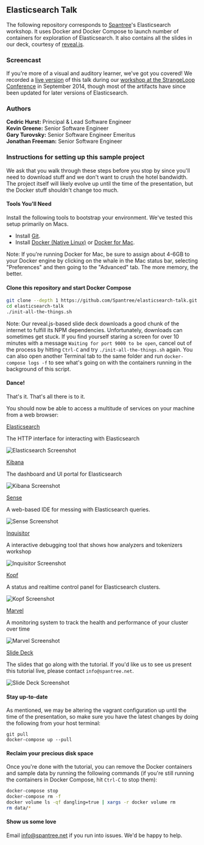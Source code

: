 ## Elasticsearch Talk

The following repository corresponds to [Spantree](http://www.spantree.net)'s Elasticsearch workshop. It uses Docker and Docker Compose to launch number of containers for exploration of Elasticsearch. It also contains all the slides in our deck, courtesy of [reveal.js](https://github.com/hakimel/reveal.js/).

### Screencast

If you're more of a visual and auditory learner, we've got you covered! We recorded a [live version](http://bit.ly/strangeloop-elasticsearch) of this talk during our [workshop at the StrangeLoop Conference](https://thestrangeloop.com/sessions/getting-started-with-elasticsearch) in September 2014, though most of the artifacts have since been updated for later versions of Elasticsearch.

### Authors

**Cedric Hurst:** Principal &amp; Lead Software Engineer<br/>
**Kevin Greene:** Senior Software Engineer<br/>
**Gary Turovsky:** Senior Software Engineer Emeritus<br/>
**Jonathan Freeman:** Senior Software Engineer<br/>

### Instructions for setting up this sample project

We ask that you walk through these steps before you stop by since you'll need to download stuff
and we don't want to crush the hotel bandwidth.  The project itself will likely evolve up until
the time of the presentation, but the Docker stuff shouldn't change too much.

#### Tools You'll Need

Install the following tools to bootstrap your environment. We've tested this setup primarily on Macs.

* Install [Git](https://help.github.com/articles/set-up-git).
* Install [Docker (Native Linux)](https://docs.docker.com/engine/installation/) or [Docker for Mac](https://docs.docker.com/docker-for-mac/).

Note: If you're running Docker for Mac, be sure to assign about 4-6GB to your
Docker engine by clicking on the whale in the Mac status bar, selecting
"Preferences" and then going to the "Advanced" tab. The more memory, the better.

#### Clone this repository and start Docker Compose

```bash
git clone --depth 1 https://github.com/Spantree/elasticsearch-talk.git
cd elasticsearch-talk
./init-all-the-things.sh
```

Note: Our reveal.js-based slide deck downloads a good chunk of the internet to fulfill its NPM dependencies. Unfortunately, downloads can sometimes get stuck. If you find yourself staring a screen for over 10 minutes with a message `Waiting for port 9000 to be open`, cancel out of the process by hitting `Ctrl-C` and try `./init-all-the-things.sh` again. You can also open another Terminal tab to the same folder and run `docker-compose logs -f` to see what's going on with the containers running in the background of this script.

#### Dance!

That's it. That's all there is to it.

You should now be able to access a multitude of services on your machine from a web browser:

[Elasticsearch](http://localhost:9200)

The HTTP interface for interacting with Elasticsearch

![Elasticsearch Screenshot](images/elasticsearch-screenshot.png)  <!-- .element style="max-width: 400px;" -->

[Kibana](http://localhost:5601)

The dashboard and UI portal for Elasticsearch

![Kibana Screenshot](images/kibana-screenshot.png)  <!-- .element style="max-width: 400px;" -->

[Sense](http://localhost:5601/app/sense)

A web-based IDE for messing with Elasticsearch queries.

![Sense Screenshot](images/sense-screenshot.png)  <!-- .element style="max-width: 400px;" -->

[Inquisitor](http://localhost:9400)

A interactive debugging tool that shows how analyzers and tokenizers workshop

![Inquisitor Screenshot](images/inquisitor-screenshot.png)  <!-- .element style="max-width: 400px;" -->

[Kopf](http://localhost:9200/_plugin/kopf)

A status and realtime control panel for Elasticsearch clusters.

![Kopf Screenshot](images/kopf-screenshot.png)  <!-- .element style="max-width: 400px;" -->

[Marvel](http://localhost:5601/app/marvel)

A monitoring system to track the health and performance of your cluster over time

![Marvel Screenshot](images/marvel-screenshot.png)  <!-- .element style="max-width: 400px;" -->

[Slide Deck](http://localhost:9000)

The slides that go along with the tutorial. If you'd like us to see us present this tutorial live, please contact `info@spantree.net`.

![Slide Deck Screenshot](images/slides-screenshot.png)  <!-- .element style="max-width: 400px;" -->

#### Stay up-to-date

As mentioned, we may be altering the vagrant configuration up until the time of the presentation, so make sure you have
the latest changes by doing the following from your host terminal:

```
git pull
docker-compose up --pull
```

#### Reclaim your precious disk space

Once you're done with the tutorial, you can remove the Docker containers and sample data by running the following commands (if you're still running the containers in Docker Compose, hit `Ctrl-C` to stop them):

```bash
docker-compose stop
docker-compose rm -f
docker volume ls -qf dangling=true | xargs -r docker volume rm
rm data/*
```

#### Show us some love

Email info@spantree.net if you run into issues.  We'd be happy to help.
